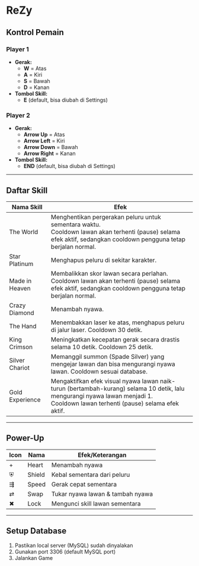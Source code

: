 # ReZy

## Kontrol Pemain

### **Player 1**
- **Gerak:**  
  - **W** = Atas  
  - **A** = Kiri  
  - **S** = Bawah  
  - **D** = Kanan  
- **Tombol Skill:**  
  - **E** (default, bisa diubah di Settings)

### **Player 2**
- **Gerak:**  
  - **Arrow Up** = Atas  
  - **Arrow Left** = Kiri  
  - **Arrow Down** = Bawah  
  - **Arrow Right** = Kanan  
- **Tombol Skill:**  
  - **END** (default, bisa diubah di Settings)

---

## Daftar Skill

| Nama Skill         | Efek                                                                                                                                                                                                 |
|--------------------|-----------------------------------------------------------------------------------------------------------------------------------------------------------------------------------------------------|
| The World          | Menghentikan pergerakan peluru untuk sementara waktu.<br>Cooldown lawan akan terhenti (pause) selama efek aktif, sedangkan cooldown pengguna tetap berjalan normal.                                 |
| Star Platinum      | Menghapus peluru di sekitar karakter.                                                                                                                        |
| Made in Heaven     | Membalikkan skor lawan secara perlahan.<br>Cooldown lawan akan terhenti (pause) selama efek aktif, sedangkan cooldown pengguna tetap berjalan normal.                                              |
| Crazy Diamond      | Menambah nyawa.                                                                                                                                              |
| The Hand           | Menembakkan laser ke atas, menghapus peluru di jalur laser. Cooldown 30 detik.                                                                              |
| King Crimson       | Meningkatkan kecepatan gerak secara drastis selama 10 detik. Cooldown 25 detik.                                                                             |
| Silver Chariot     | Memanggil summon (Spade Silver) yang mengejar lawan dan bisa mengurangi nyawa lawan. Cooldown sesuai database.                                              |
| Gold Experience    | Mengaktifkan efek visual nyawa lawan naik-turun (bertambah-kurang) selama 10 detik, lalu mengurangi nyawa lawan menjadi 1.<br>Cooldown lawan terhenti (pause) selama efek aktif.                   |

---

## Power-Up

| Icon | Nama      | Efek/Keterangan                       |
|------|-----------|---------------------------------------|
|  +   | Heart     | Menambah nyawa                        |
|  ⛨   | Shield    | Kebal sementara dari peluru           |
|  ⇶   | Speed     | Gerak cepat sementara                 |
|  ⇄   | Swap      | Tukar nyawa lawan & tambah nyawa      |
|  ✖   | Lock      | Mengunci skill lawan sementara        |

---

## Setup Database

1. Pastikan local server (MySQL) sudah dinyalakan
2. Gunakan port 3306 (default MySQL port)
3. Jalankan Game